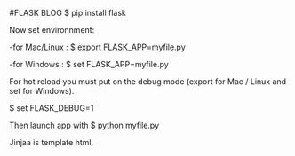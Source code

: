 #FLASK BLOG
$ pip install flask

Now set environnment:

-for Mac/Linux :
$ export FLASK_APP=myfile.py

-for Windows : 
$ set FLASK_APP=myfile.py

For hot reload you must put on the debug mode (export for Mac / Linux and set for Windows).

$ set FLASK_DEBUG=1

Then launch app with 
$ python myfile.py

Jinjaa is template html.
